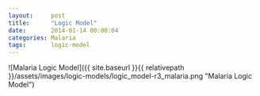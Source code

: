 ```yaml
---
layout:     post
title:      "Logic Model"
date:       2014-01-14 00:00:04
categories: Malaria
tags:       logic-model
---
```


![Malaria Logic Model]({{ site.baseurl }}{{ relativepath }}/assets/images/logic-models/logic_model-r3_malaria.png "Malaria Logic Model")